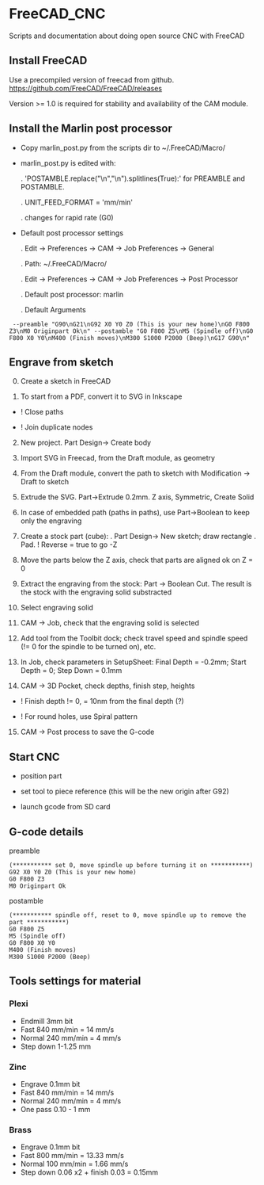 # FreeCAD_CNC
Scripts and documentation about doing open source CNC with FreeCAD

## Install FreeCAD
Use a precompiled version of freecad from github.
https://github.com/FreeCAD/FreeCAD/releases

Version >= 1.0 is required for stability and availability of the CAM module.

## Install the Marlin post processor

- Copy marlin_post.py from the scripts dir to ~/.FreeCAD/Macro/
- marlin_post.py is edited with:
  
  . 'POSTAMBLE.replace("\\n","\n").splitlines(True):' for PREAMBLE and POSTAMBLE.
 
  . UNIT_FEED_FORMAT = 'mm/min'
 
  . changes for rapid rate (G0)

- Default post processor settings

  . Edit -> Preferences -> CAM -> Job Preferences -> General
  
   . Path: ~/.FreeCAD/Macro/
  
  . Edit -> Preferences -> CAM -> Job Preferences -> Post Processor
  
   . Default post processor: marlin

   . Default Arguments
```
 --preamble "G90\nG21\nG92 X0 Y0 Z0 (This is your new home)\nG0 F800 Z3\nM0 Originpart Ok\n" --postamble "G0 F800 Z5\nM5 (Spindle off)\nG0 F800 X0 Y0\nM400 (Finish moves)\nM300 S1000 P2000 (Beep)\nG17 G90\n"
```

## Engrave from sketch

0. Create a sketch in FreeCAD

1. To start from a PDF, convert it to SVG in Inkscape

  - ! Close paths
  
  - ! Join duplicate nodes

2. New project. Part Design-> Create body

3. Import SVG in Freecad, from the Draft module, as geometry

4. From the Draft module, convert the path to sketch with Modification -> Draft to sketch

5. Extrude the SVG. Part->Extrude 0.2mm. Z axis, Symmetric, Create Solid

6. In case of embedded path (paths in paths), use Part->Boolean to keep only the engraving

7. Create a stock part (cube):
   . Part Design-> New sketch; draw rectangle
   . Pad. ! Reverse = true to go -Z

8. Move the parts below the Z axis, check that parts are aligned ok on Z = 0

9. Extract the engraving from the stock: Part -> Boolean Cut. The result is the stock with the engraving solid substracted

10. Select engraving solid

11. CAM -> Job, check that the engraving solid is selected

12. Add tool from the Toolbit dock; check travel speed and spindle speed (!= 0 for the spindle to be turned on), etc.

13. In Job, check parameters in SetupSheet: Final Depth = -0.2mm; Start Depth = 0; Step Down = 0.1mm

14. CAM -> 3D Pocket, check depths, finish step, heights

  - ! Finish depth != 0, = 10nm from the final depth (?)
    
  - ! For round holes, use Spiral pattern

15. CAM -> Post process to save the G-code

## Start CNC

  - position part

  - set tool to piece reference (this will be the new origin after G92)

  - launch gcode from SD card

## G-code details
preamble
```
(*********** set 0, move spindle up before turning it on ***********)
G92 X0 Y0 Z0 (This is your new home)
G0 F800 Z3
M0 Originpart Ok
```

postamble
```
(*********** spindle off, reset to 0, move spindle up to remove the part ***********)
G0 F800 Z5
M5 (Spindle off)
G0 F800 X0 Y0
M400 (Finish moves)
M300 S1000 P2000 (Beep)
```

## Tools settings for material

### Plexi

- Endmill 3mm bit
- Fast 840 mm/min = 14 mm/s
- Normal 240 mm/min = 4 mm/s
- Step down 1-1.25 mm

### Zinc

- Engrave 0.1mm bit
- Fast 840 mm/min = 14 mm/s
- Normal 240 mm/min = 4 mm/s
- One pass 0.10 - 1 mm

### Brass

- Engrave 0.1mm bit
- Fast 800 mm/min = 13.33 mm/s
- Normal 100 mm/min = 1.66 mm/s
- Step down 0.06 x2 + finish 0.03 = 0.15mm
